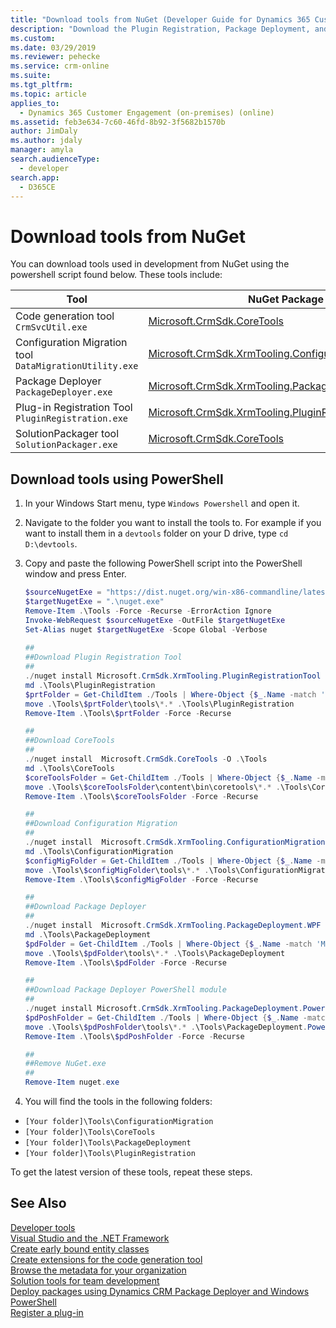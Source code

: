 ```yaml
---
title: "Download tools from NuGet (Developer Guide for Dynamics 365 Customer Engagement (on-premises)) | MicrosoftDocs"
description: "Download the Plugin Registration, Package Deployment, and other core tools from Nuget."
ms.custom: 
ms.date: 03/29/2019
ms.reviewer: pehecke
ms.service: crm-online
ms.suite: 
ms.tgt_pltfrm: 
ms.topic: article
applies_to: 
  - Dynamics 365 Customer Engagement (on-premises) (online)
ms.assetid: feb3e634-7c60-46fd-8b92-3f5682b1570b
author: JimDaly
ms.author: jdaly
manager: amyla
search.audienceType: 
  - developer
search.app: 
  - D365CE
---
```

# Download tools from NuGet 

You can download tools used in development from NuGet using the  powershell script found below. These tools include:

|Tool|NuGet Package|
|-|-|
|Code generation tool `CrmSvcUtil.exe`|[Microsoft.CrmSdk.CoreTools](https://www.nuget.org/packages/Microsoft.CrmSdk.CoreTools)|
|Configuration Migration tool `DataMigrationUtility.exe`|[Microsoft.CrmSdk.XrmTooling.ConfigurationMigration.Wpf](https://www.nuget.org/packages/Microsoft.CrmSdk.XrmTooling.ConfigurationMigration.Wpf)|
|Package Deployer `PackageDeployer.exe`|[Microsoft.CrmSdk.XrmTooling.PackageDeployment.WPF](https://www.nuget.org/packages/Microsoft.CrmSdk.XrmTooling.PackageDeployment.Wpf)|
|Plug-in Registration Tool `PluginRegistration.exe` |[Microsoft.CrmSdk.XrmTooling.PluginRegistrationTool](https://www.nuget.org/packages/Microsoft.CrmSdk.XrmTooling.PluginRegistrationTool)|
|SolutionPackager tool `SolutionPackager.exe`|[Microsoft.CrmSdk.CoreTools](https://www.nuget.org/packages/Microsoft.CrmSdk.CoreTools)|

## Download tools using PowerShell

<!-- This script won't work properly until an official release is shipped. They are all pre-release as of 10/4/2017. To get the pre-release version, add the -PreRelease parameter to the nuget install call.-->

1. In your Windows Start menu, type `Windows Powershell` and open it.
1. Navigate to the folder you want to install the tools to. For example if you want to install them in a `devtools` folder on your D drive, type `cd D:\devtools`.
1. Copy and paste the following PowerShell script into the PowerShell window and press Enter.

    ```powershell
    $sourceNugetExe = "https://dist.nuget.org/win-x86-commandline/latest/nuget.exe"
    $targetNugetExe = ".\nuget.exe"
    Remove-Item .\Tools -Force -Recurse -ErrorAction Ignore
    Invoke-WebRequest $sourceNugetExe -OutFile $targetNugetExe
    Set-Alias nuget $targetNugetExe -Scope Global -Verbose
        
    ##
    ##Download Plugin Registration Tool
    ##
    ./nuget install Microsoft.CrmSdk.XrmTooling.PluginRegistrationTool -O .\Tools
    md .\Tools\PluginRegistration
    $prtFolder = Get-ChildItem ./Tools | Where-Object {$_.Name -match 'Microsoft.CrmSdk.XrmTooling.PluginRegistrationTool.'}
    move .\Tools\$prtFolder\tools\*.* .\Tools\PluginRegistration
    Remove-Item .\Tools\$prtFolder -Force -Recurse
    
    ##
    ##Download CoreTools
    ##
    ./nuget install  Microsoft.CrmSdk.CoreTools -O .\Tools
    md .\Tools\CoreTools
    $coreToolsFolder = Get-ChildItem ./Tools | Where-Object {$_.Name -match 'Microsoft.CrmSdk.CoreTools.'}
    move .\Tools\$coreToolsFolder\content\bin\coretools\*.* .\Tools\CoreTools
    Remove-Item .\Tools\$coreToolsFolder -Force -Recurse

    ##
    ##Download Configuration Migration
    ##
    ./nuget install  Microsoft.CrmSdk.XrmTooling.ConfigurationMigration.Wpf -O .\Tools
    md .\Tools\ConfigurationMigration
    $configMigFolder = Get-ChildItem ./Tools | Where-Object {$_.Name -match 'Microsoft.CrmSdk.XrmTooling.ConfigurationMigration.Wpf.'}
    move .\Tools\$configMigFolder\tools\*.* .\Tools\ConfigurationMigration
    Remove-Item .\Tools\$configMigFolder -Force -Recurse
    
    ##
    ##Download Package Deployer 
    ##
    ./nuget install  Microsoft.CrmSdk.XrmTooling.PackageDeployment.WPF -O .\Tools
    md .\Tools\PackageDeployment
    $pdFolder = Get-ChildItem ./Tools | Where-Object {$_.Name -match 'Microsoft.CrmSdk.XrmTooling.PackageDeployment.Wpf.'}
    move .\Tools\$pdFolder\tools\*.* .\Tools\PackageDeployment
    Remove-Item .\Tools\$pdFolder -Force -Recurse

    ##
    ##Download Package Deployer PowerShell module
    ##
    ./nuget install Microsoft.CrmSdk.XrmTooling.PackageDeployment.PowerShell -O .\Tools
    $pdPoshFolder = Get-ChildItem ./Tools | Where-Object {$_.Name -match 'Microsoft.CrmSdk.XrmTooling.PackageDeployment.PowerShell.'}
    move .\Tools\$pdPoshFolder\tools\*.* .\Tools\PackageDeployment.PowerShell
    Remove-Item .\Tools\$pdPoshFolder -Force -Recurse

    ##
    ##Remove NuGet.exe
    ##
    Remove-Item nuget.exe    
    ```

1. You will find the tools in the following folders:

- `[Your folder]\Tools\ConfigurationMigration`
- `[Your folder]\Tools\CoreTools`
- `[Your folder]\Tools\PackageDeployment`
- `[Your folder]\Tools\PluginRegistration`

To get the latest version of these tools, repeat these steps.

## See Also
[Developer tools](developer-tools.md)<br />
[Visual Studio and the .NET Framework](visual-studio-dot-net-framework.md)<br />
[Create early bound entity classes](org-service/create-early-bound-entity-classes-code-generation-tool.md)<br />
[Create extensions for the code generation tool](org-service/extend-code-generation-tool.md)<br />
[Browse the metadata for your organization](browse-your-metadata.md)<br />
[Solution tools for team development](solution-tools-team-development.md)<br />
[Deploy packages using Dynamics CRM Package Deployer and Windows PowerShell](../admin/deploy-packages-using-package-deployer-windows-powershell.md)<br />
[Register a plug-in](/powerapps/developer/common-data-service/register-plug-in)
